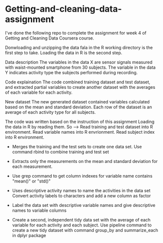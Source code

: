 # Getting-and-cleaning-data-assignment
I've done the following repo to complete the assignment for week 4 of Getting and Cleaning Data Coursera course.

Donwloading and unzipping the data fala in the R working directory is the first step to take.
Loading the data in R is the second step. 

Data description
The variables in the data X are sensor signals measured with waist-mounted smartphone from 30 subjects. The variable in the data Y indicates activity type the subjects performed during recording.

Code explaination
The code combined training dataset and test dataset, and extracted partial variables to create another dataset with the averages of each variable for each activity.

New dataset
The new generated dataset contained variables calculated based on the mean and standard deviation. Each row of the dataset is an average of each activity type for all subjects.

The code was written based on the instruction of this assignment
Loading the data in R by reading them. So --> Read training and test dataset into R environment. Read variable names into R envrionment. Read subject index into R environment.

- Merges the training and the test sets to create one data set. Use command rbind to combine training and test set

- Extracts only the measurements on the mean and standard deviation for each measurement. 
- Use grep command to get column indexes for variable name contains "mean()" or "std()"
- Uses descriptive activity names to name the activities in the data set Convert activity labels to characters and add a new column as factor
- Label the data set with descriptive variable names and give descriptive names to variable columns
- Create a second, independent tidy data set with the average of each variable for each activity and each subject. Use pipeline command to create a new tidy dataset with command group_by and summarize_each in dplyr package
